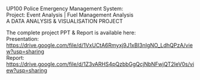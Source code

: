 UP100 Police Emergency Management System:                                                                                                                                           
Project: Event Analysis | Fuel Management Analysis                                                                                                                                 
         A DATA ANALYSIS & VISUALISATION PROJECT                                                                                                                                   

The complete project PPT & Report is available here:                                                                                                                               
Presentation: https://drive.google.com/file/d/1VxUCtA6Rmyxj9J1xBI3nIgNO_LdhQPzA/view?usp=sharing                                                                                   
Report:       https://drive.google.com/file/d/1Z3vARHS4pQzbbGgQcjNbNFwjQT2IeV0s/view?usp=sharing
